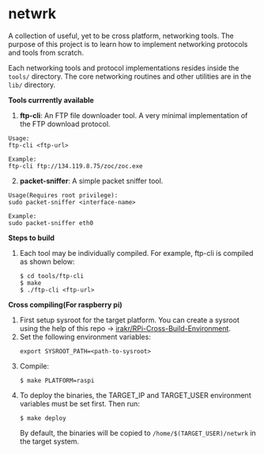 # netwrk
A collection of useful, yet to be cross platform, networking tools.
The purpose of this project is to learn how to implement networking protocols and tools from scratch.

Each networking tools and protocol implementations resides inside the `tools/` directory.
The core networking routines and other utilities are in the `lib/` directory.

**Tools currrently available**

1. **ftp-cli**: An FTP file downloader tool. A very minimal implementation of the FTP download protocol.
```
Usage:
ftp-cli <ftp-url>

Example:
ftp-cli ftp://134.119.8.75/zoc/zoc.exe
```

2. **packet-sniffer**: A simple packet sniffer tool.
```
Usage(Requires root privilege):
sudo packet-sniffer <interface-name>

Example:
sudo packet-sniffer eth0
```


**Steps to build**

1. Each tool may be individually compiled. For example, ftp-cli is compiled as shown below: 
   ```
   $ cd tools/ftp-cli
   $ make
   $ ./ftp-cli <ftp-url>
   ```

**Cross compiling(For raspberry pi)**

1. First setup sysroot for the target platform. You can create a sysroot using the help of this repo ->
   [irakr/RPi-Cross-Build-Environment](https://github.com/irakr/RPi-Cross-Build-Environment).
2. Set the following environment variables:  
   ```
   export SYSROOT_PATH=<path-to-sysroot>
   ```
3. Compile:
   ```
   $ make PLATFORM=raspi
   ```
4. To deploy the binaries, the TARGET_IP and TARGET_USER environment variables must be set first. Then run:
   ```
   $ make deploy
   ```
   By default, the binaries will be copied to `/home/$(TARGET_USER)/netwrk` in the target system.

